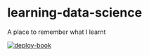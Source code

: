 # learning-data-science
A place to remember what I learnt

[![deploy-book](https://github.com/writertyper/learning-data-science/actions/workflows/main.yml/badge.svg)](https://github.com/writertyper/learning-data-science/actions/workflows/main.yml)
